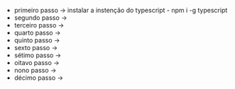- primeiro passo -> instalar a instenção do typescript - npm i -g typescript
- segundo passo -> 
- terceiro passo -> 
- quarto passo -> 
- quinto passo -> 
- sexto passo -> 
- sétimo passo -> 
- oitavo passo -> 
- nono passo -> 
- décimo passo -> 
